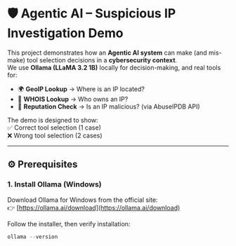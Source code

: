 # 🛡️ Agentic AI – Suspicious IP Investigation Demo  

This project demonstrates how an **Agentic AI system** can make (and mis-make) tool selection decisions in a **cybersecurity context**.  
We use **Ollama (LLaMA 3.2 1B)** locally for decision-making, and real tools for:  

- 🌍 **GeoIP Lookup** → Where is an IP located?  
- 📜 **WHOIS Lookup** → Who owns an IP?  
- 🚨 **Reputation Check** → Is an IP malicious? (via AbuseIPDB API)  

The demo is designed to show:  
✅ Correct tool selection (1 case)  
❌ Wrong tool selection (2 cases)  

---

## ⚙️ Prerequisites  

### 1. Install Ollama (Windows)  
Download Ollama for Windows from the official site:  
👉 [https://ollama.ai/download](https://ollama.ai/download)  

Follow the installer, then verify installation:  
```powershell
ollama --version
